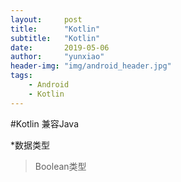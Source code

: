 ```yaml
---
layout:     post
title:      "Kotlin"
subtitle:   "Kotlin"
date:       2019-05-06
author:     "yunxiao"
header-img: "img/android_header.jpg"
tags:
    - Android
    - Kotlin
---
```


#Kotlin
兼容Java

*数据类型
>Boolean类型
>


